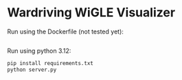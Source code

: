 # Wardriving WiGLE Visualizer

Run using the Dockerfile (not tested yet):
```bash

```


Run using python 3.12:
```bash
pip install requirements.txt
python server.py
```